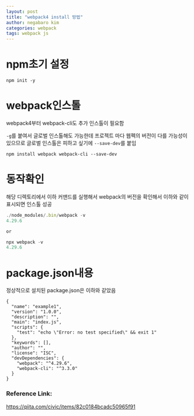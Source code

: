 ```yaml
---
layout: post
title: "webpack4 install 방법"
author: negabaro kim
categories: webpack
tags: webpack js
---
```


# npm초기 설정

```
npm init -y
```

# webpack인스톨

webpack4부터 webpack-cli도 추가 인스톨이 필요함

`-g`를 붙여서 글로벌 인스톨해도 가능한데 프로젝트 마다 웹펙의 버전이 다를 가능성이 있으므로 글로벌 인스톨은 피하고 싶기에
`--save-dev`를 붙임

```
npm install webpack webpack-cli --save-dev
```

# 동작확인

해당 디렉토리에서 이하 커맨드를 실행해서 webpack의 버전을 확인해서 이하와 같이 표시되면 인스톨 성공

```js
./node_modules/.bin/webpack -v
4.29.6

or

npx webpack -v
4.29.6
```

# package.json내용

정상적으로 설치된 package.json은 이하와 같았음

```
{
  "name": "example1",
  "version": "1.0.0",
  "description": "",
  "main": "index.js",
  "scripts": {
    "test": "echo \"Error: no test specified\" && exit 1"
  },
  "keywords": [],
  "author": "",
  "license": "ISC",
  "devDependencies": {
    "webpack": "^4.29.6",
    "webpack-cli": "^3.3.0"
  }
}
```

### Reference Link:

https://qiita.com/civic/items/82c0184bcadc50965f91
